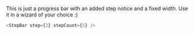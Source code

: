 This is just a progress bar with an added step notice and a fixed width. Use it in a wizard of your choice :)

```js
<StepBar step={2} stepCount={5} />
```

